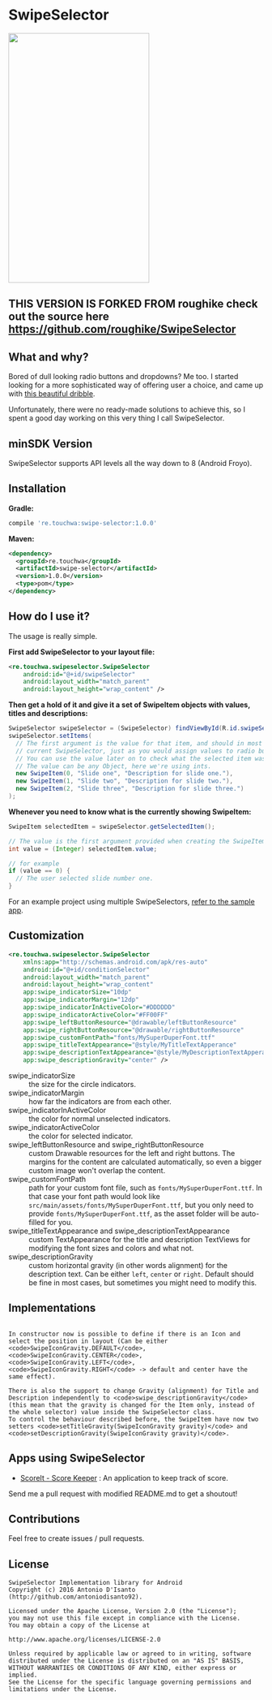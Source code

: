 # SwipeSelector
<img src="https://raw.githubusercontent.com/roughike/SwipeSelector/master/demo_two.gif" width="278" height="492" />

## THIS VERSION IS FORKED FROM roughike check out the source here https://github.com/roughike/SwipeSelector

## What and why?

Bored of dull looking radio buttons and dropdowns? Me too. I started looking for a more sophisticated way of offering user a choice, and came up with [this beautiful dribble](https://dribbble.com/shots/2343630-Create-Shipment).

Unfortunately, there were no ready-made solutions to achieve this, so I spent a good day working on this very thing I call SwipeSelector.

## minSDK Version

SwipeSelector supports API levels all the way down to 8 (Android Froyo).

## Installation

**Gradle:**

```groovy
compile 're.touchwa:swipe-selector:1.0.0'
```

**Maven:**
```xml
<dependency>
  <groupId>re.touchwa</groupId>
  <artifactId>swipe-selector</artifactId>
  <version>1.0.0</version>
  <type>pom</type>
</dependency>
```

## How do I use it?

The usage is really simple.

**First add SwipeSelector to your layout file:**

```xml
<re.touchwa.swipeselector.SwipeSelector
    android:id="@+id/swipeSelector"
    android:layout_width="match_parent"
    android:layout_height="wrap_content" />
```

**Then get a hold of it and give it a set of SwipeItem objects with values, titles and descriptions:**

```java
SwipeSelector swipeSelector = (SwipeSelector) findViewById(R.id.swipeSelector);
swipeSelector.setItems(
  // The first argument is the value for that item, and should in most cases be unique for the
  // current SwipeSelector, just as you would assign values to radio buttons.
  // You can use the value later on to check what the selected item was.
  // The value can be any Object, here we're using ints.
  new SwipeItem(0, "Slide one", "Description for slide one."),
  new SwipeItem(1, "Slide two", "Description for slide two."),
  new SwipeItem(2, "Slide three", "Description for slide three.")
);
```

**Whenever you need to know what is the currently showing SwipeItem:**
```java
SwipeItem selectedItem = swipeSelector.getSelectedItem();

// The value is the first argument provided when creating the SwipeItem.
int value = (Integer) selectedItem.value;

// for example
if (value == 0) {
  // The user selected slide number one.
}
```

For an example project using multiple SwipeSelectors, [refer to the sample app](https://github.com/antoniodisanto92/SwipeSelector/tree/master/sample/src/main).

## Customization

```xml
<re.touchwa.swipeselector.SwipeSelector
    xmlns:app="http://schemas.android.com/apk/res-auto"
    android:id="@+id/conditionSelector"
    android:layout_width="match_parent"
    android:layout_height="wrap_content"
    app:swipe_indicatorSize="10dp"
    app:swipe_indicatorMargin="12dp"
    app:swipe_indicatorInActiveColor="#DDDDDD"
    app:swipe_indicatorActiveColor="#FF00FF"
    app:swipe_leftButtonResource="@drawable/leftButtonResource"
    app:swipe_rightButtonResource="@drawable/rightButtonResource"
    app:swipe_customFontPath="fonts/MySuperDuperFont.ttf"
    app:swipe_titleTextAppearance="@style/MyTitleTextApperance"
    app:swipe_descriptionTextAppearance="@style/MyDescriptionTextApperance"
    app:swipe_descriptionGravity="center" />
```

<dl>
  <dt>swipe_indicatorSize</dt>
  <dd>the size for the circle indicators.</dd>

  <dt>swipe_indicatorMargin</dt>
  <dd>how far the indicators are from each other.</dd>

  <dt>swipe_indicatorInActiveColor</dt>
  <dd>the color for normal unselected indicators.</dd>

  <dt>swipe_indicatorActiveColor</dt>
  <dd>the color for selected indicator.</dd>

  <dt>swipe_leftButtonResource and swipe_rightButtonResource</dt>
  <dd>custom Drawable resources for the left and right buttons. The margins for the content are calculated automatically, so even a bigger custom image won't overlap the content.</dd>

  <dt>swipe_customFontPath</dt>
  <dd>path for your custom font file, such as <code>fonts/MySuperDuperFont.ttf</code>. In that case your font path would look like <code>src/main/assets/fonts/MySuperDuperFont.ttf</code>, but you only need to provide <code>fonts/MySuperDuperFont.ttf</code>, as the asset folder will be auto-filled for you.</dd>

  <dt>swipe_titleTextAppearance and swipe_descriptionTextAppearance</dt>
  <dd>custom TextAppearance for the title and description TextViews for modifying the font sizes and colors and what not.</dd>
  
  <dt>swipe_descriptionGravity</dt>
  <dd>custom horizontal gravity (in other words alignment) for the description text. Can be either <code>left</code>, <code>center</code> or <code>right</code>. Default should be fine in most cases, but sometimes you might need to modify this.</dd>
</dl>

## Implementations

```SlideItem Class

In constructor now is possible to define if there is an Icon and select the position in layout (Can be either <code>SwipeIconGravity.DEFAULT</code>, <code>SwipeIconGravity.CENTER</code>, <code>SwipeIconGravity.LEFT</code>, <code>SwipeIconGravity.RIGHT</code> -> default and center have the same effect).

There is also the support to change Gravity (alignment) for Title and Description independently to <code>swipe_descriptionGravity</code> (this mean that the gravity is changed for the Item only, instead of the whole selector) value inside the SwipeSelector class.
To control the behaviour described before, the SwipeItem have now two setters <code>setTitleGravity(SwipeIconGravity gravity)</code> and <code>setDescriptionGravity(SwipeIconGravity gravity)</code>.

```

## Apps using SwipeSelector

  * [ScoreIt - Score Keeper](https://play.google.com/store/apps/details?id=com.sbgapps.scoreit) : An application to keep track of score.

Send me a pull request with modified README.md to get a shoutout!

## Contributions

Feel free to create issues / pull requests.

## License

```
SwipeSelector Implementation library for Android
Copyright (c) 2016 Antonio D'Isanto (http://github.com/antoniodisanto92).

Licensed under the Apache License, Version 2.0 (the "License");
you may not use this file except in compliance with the License.
You may obtain a copy of the License at

http://www.apache.org/licenses/LICENSE-2.0

Unless required by applicable law or agreed to in writing, software
distributed under the License is distributed on an "AS IS" BASIS,
WITHOUT WARRANTIES OR CONDITIONS OF ANY KIND, either express or implied.
See the License for the specific language governing permissions and
limitations under the License.
```
